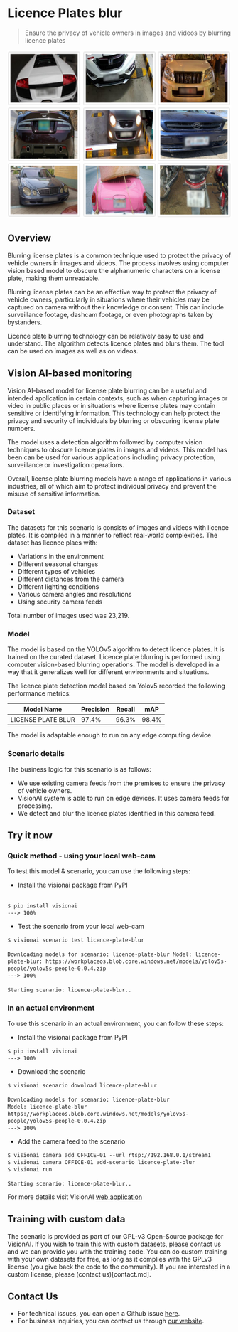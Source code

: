 # **Licence  Plates blur** 

> Ensure the privacy of vehicle owners in images and videos by blurring licence plates

![Licence blur by custom model](../img/licenceblur_collage.png)

## Overview

Blurring license plates is a common technique used to protect the privacy of vehicle owners in images and videos.
The process involves using computer vision based model to obscure the alphanumeric characters on a license plate, making them unreadable.

Blurring license plates can be an effective way to protect the privacy of vehicle owners, particularly in situations where their vehicles may be captured on camera without their knowledge or consent. This can include surveillance footage, dashcam footage, or even photographs taken by bystanders.

Licence plate blurring technology can be relatively easy to use and understand. The algorithm detects licence plates and blurs them. The tool can be used on images as well as on videos.

## Vision AI-based monitoring 

Vision AI-based model for license plate blurring can be a useful and intended application in certain contexts, such as when capturing images or video in public places or in situations where license plates may contain sensitive or identifying information. This technology can help protect the privacy and security of individuals by blurring or obscuring license plate numbers.

The model uses a detection algorithm followed by computer vision techniques to obscure licence plates in images and videos. This model has been can be used for various applications including privacy protection, surveillance or investigation operations.

Overall, license plate blurring models have a range of applications in various industries, all of which aim to protect individual privacy and prevent the misuse of sensitive information.

### Dataset 

The datasets for this scenario is consists of images and videos with licence plates.
It is compiled in a manner to reflect real-world complexities.
The dataset has licence plaes with:

- Variations in the environment
- Different seasonal changes
- Different types of vehicles
- Different distances from the camera
- Different lighting conditions
- Various camera angles and resolutions
- Using security camera feeds

Total number of images used was 23,219.

### Model 

The model is based on the YOLOv5 algorithm to detect licence plates. It is trained on the curated dataset. Licence plate blurring is performed using computer vision-based blurring operations. The model is developed in a way that it generalizes well for different environments and situations.

The licence plate detection model based on Yolov5 recorded the following performance metrics:

<div class="table">
    <table class="fl-table">
        <thead>
        <tr><th>Model Name</th>
            <th>Precision</th>
            <th>Recall</th>
            <th> mAP  </th>  
        </thead>
        <tbody>
        <tr>
            <td>LICENSE PLATE BLUR</td>
            <td>97.4%  </td>
            <td>96.3%  </td>
            <td>98.4%  </td>
        </tr>
        </tbody>
    </table>
</div>



The model is adaptable enough to run on any edge computing device.

### Scenario details

The business logic for this scenario is as follows: 

- We use existing camera feeds from the premises to ensure the privacy of vehicle owners.
- VisionAI system is able to run on edge devices. It uses camera feeds for processing. 
- We detect and blur the licence plates identified in this camera feed.

## Try it now

### Quick method - using your local web-cam

To test this model & scenario, you can use the following steps:

- Install the visionai package from PyPI

<div class=termy>

```console

$ pip install visionai
---> 100%
```
</div>

- Test the scenario from your local web-cam

<div class=termy>

```console
$ visionai scenario test licence-plate-blur

Downloading models for scenario: licence-plate-blur Model: licence-plate-blur: https://workplaceos.blob.core.windows.net/models/yolov5s-people/yolov5s-people-0.0.4.zip
---> 100%

Starting scenario: licence-plate-blur..

```
</div>

### In an actual environment

To use this scenario in an actual environment, you can follow these steps:

- Install the visionai package from PyPI

<div class=termy>

```console
$ pip install visionai
---> 100%
```
</div>

- Download the scenario

<div class=termy>

```console
$ visionai scenario download licence-plate-blur

Downloading models for scenario: licence-plate-blur
Model: licence-plate-blur
https://workplaceos.blob.core.windows.net/models/yolov5s-people/yolov5s-people-0.0.4.zip
---> 100%
```

</div>

- Add the camera feed to the scenario

<div class=termy>

```console
$ visionai camera add OFFICE-01 --url rtsp://192.168.0.1/stream1
$ visionai camera OFFICE-01 add-scenario licence-plate-blur
$ visionai run

Starting scenario: licence-plate-blur..

```

</div>

For more details visit VisionAI [web application](https://visionify.ai/)


## Training with custom data

The scenario is provided as part of our GPL-v3 Open-Source package for VisionAI. If you wish to train this with custom datasets, please contact us and we can provide you with the training code. You can do custom training with your own datasets for free, as long as it complies with the GPLv3 license (you give back the code to the community). If you are interested in a custom license, please (contact us)[contact.md].

## Contact Us

- For technical issues, you can open a Github issue [here](https://github.com/visionify/visionai).
- For business inquiries, you can contact us through [our website](https://visionify.ai/contact).

